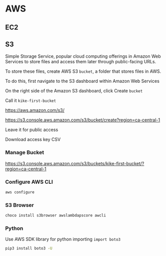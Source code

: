# AWS

## EC2

## S3

Simple Storage Service, popular cloud computing offerings in Amazon Web Services to store files and access them later through public-facing URLs.

To store these files, create AWS S3 `bucket`, a folder that stores files in AWS.

To do this, first navigate to the S3 dashboard within Amazon Web Services

On the right side of the Amazon S3 dashboard, click Create `bucket`

Call it `kike-first-bucket`

https://aws.amazon.com/s3/

https://s3.console.aws.amazon.com/s3/bucket/create?region=ca-central-1

Leave it for public access

Download access key CSV

### Manage Bucket

https://s3.console.aws.amazon.com/s3/buckets/kike-first-bucket/?region=ca-central-1

### Configure AWS CLI

```powershell
aws configure
```

### S3 Browser

```powershell
choco install s3browser awslambdapscore awcli
```

### Python

Use AWS SDK library for python importing `import boto3`

```bash
pip3 install boto3 -U
```